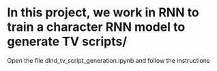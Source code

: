 # In this project, we work in RNN to train a character RNN model to generate TV scripts/

Open the file dlnd_tv_script_generation.ipynb and follow the instructions
